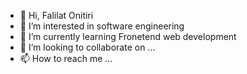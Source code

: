 - 👋 Hi, Falilat Onitiri
- 👀 I’m interested in software engineering
- 🌱 I’m currently learning Fronetend web development
- 💞️ I’m looking to collaborate on ...
- 📫 How to reach me ...

<!---
Royalgem/Royalgem is a ✨ special ✨ repository because its `README.md` (this file) appears on your GitHub profile.
You can click the Preview link to take a look at your changes.
--->
